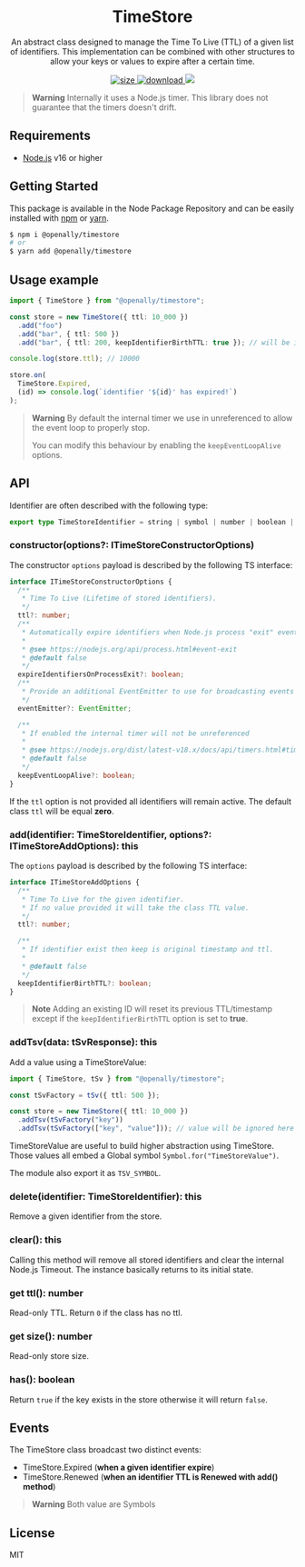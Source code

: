 <p align="center"><h1 align="center">
  TimeStore
</h1>

<p align="center">
  An abstract class designed to manage the Time To Live (TTL) of a given list of identifiers. This implementation can be combined with other structures to allow your keys or values to expire after a certain time.
</p>

<p align="center">
  <a href="https://github.com/OpenAlly/npm-packages/tree/main/src/timestore">
    <img src="https://img.shields.io/bundlephobia/min/@openally/timestore?style=for-the-badge" alt="size">
  </a>
  <a href="https://github.com/OpenAlly/npm-packages/tree/main/src/timestore">
    <img src="https://img.shields.io/npm/dw/@openally/timestore?style=for-the-badge" alt="download">
  </a>
  <a href="https://github.com/OpenAlly/npm-packages/tree/main/src/timestore">
    <img src="https://img.shields.io/github/actions/workflow/status/OpenAlly/npm-packages/timestore.yml?style=for-the-badge">
  </a>
</p>

> **Warning** Internally it uses a Node.js timer. This library does not guarantee that the timers doesn't drift.

## Requirements
- [Node.js](https://nodejs.org/en/) v16 or higher

## Getting Started

This package is available in the Node Package Repository and can be easily installed with [npm](https://docs.npmjs.com/getting-started/what-is-npm) or [yarn](https://yarnpkg.com).

```bash
$ npm i @openally/timestore
# or
$ yarn add @openally/timestore
```

## Usage example

```ts
import { TimeStore } from "@openally/timestore";

const store = new TimeStore({ ttl: 10_000 })
  .add("foo")
  .add("bar", { ttl: 500 })
  .add("bar", { ttl: 200, keepIdentifierBirthTTL: true }); // will be ignored!

console.log(store.ttl); // 10000

store.on(
  TimeStore.Expired,
  (id) => console.log(`identifier '${id}' has expired!`)
);
```

> **Warning** By default the internal timer we use in unreferenced to allow the event loop to properly stop.
>
> You can modify this behaviour by enabling the `keepEventLoopAlive` options.

## API

Identifier are often described with the following type:
```ts
export type TimeStoreIdentifier = string | symbol | number | boolean | bigint | object | null;
```

### constructor(options?: ITimeStoreConstructorOptions)
The constructor `options` payload is described by the following TS interface:

```ts
interface ITimeStoreConstructorOptions {
  /**
   * Time To Live (Lifetime of stored identifiers).
   */
  ttl?: number;
  /**
   * Automatically expire identifiers when Node.js process "exit" event is triggered.
   *
   * @see https://nodejs.org/api/process.html#event-exit
   * @default false
   */
  expireIdentifiersOnProcessExit?: boolean;
  /**
   * Provide an additional EventEmitter to use for broadcasting events
   */
  eventEmitter?: EventEmitter;

  /**
   * If enabled the internal timer will not be unreferenced
   *  
   * @see https://nodejs.org/dist/latest-v18.x/docs/api/timers.html#timeoutunref
   * @default false
   */
  keepEventLoopAlive?: boolean;
}
```

If the `ttl` option is not provided all identifiers will remain active. The default class `ttl` will be equal **zero**.

### add(identifier: TimeStoreIdentifier, options?: ITimeStoreAddOptions): this
The `options` payload is described by the following TS interface:

```ts
interface ITimeStoreAddOptions {
  /**
   * Time To Live for the given identifier.
   * If no value provided it will take the class TTL value.
   */
  ttl?: number;

  /**
   * If identifier exist then keep is original timestamp and ttl.
   *
   * @default false
   */
  keepIdentifierBirthTTL?: boolean;
}
```

> **Note** Adding an existing ID will reset its previous TTL/timestamp except if the `keepIdentifierBirthTTL` option is set to **true**.

### addTsv(data: tSvResponse): this
Add a value using a TimeStoreValue:

```ts
import { TimeStore, tSv } from "@openally/timestore";

const tSvFactory = tSv({ ttl: 500 });

const store = new TimeStore({ ttl: 10_000 })
  .addTsv(tSvFactory("key"))
  .addTsv(tSvFactory(["key", "value"])); // value will be ignored here
```

TimeStoreValue are useful to build higher abstraction using TimeStore. Those values all embed a Global symbol `Symbol.for("TimeStoreValue")`.

The module also export it as `TSV_SYMBOL`.

### delete(identifier: TimeStoreIdentifier): this
Remove a given identifier from the store.

### clear(): this
Calling this method will remove all stored identifiers and clear the internal Node.js Timeout. The instance basically returns to its initial state.

### get ttl(): number
Read-only TTL. Return `0` if the class has no ttl.

### get size(): number
Read-only store size.

### has(): boolean
Return `true` if the key exists in the store otherwise it will return `false`.

## Events

The TimeStore class broadcast two distinct events:

- TimeStore.Expired (**when a given identifier expire**)
- TimeStore.Renewed (**when an identifier TTL is Renewed with add() method**)

> **Warning** Both value are Symbols

## License
MIT
